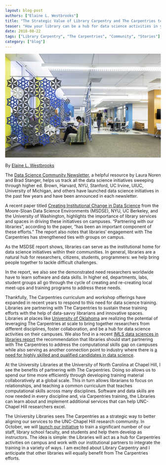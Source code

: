 ```yaml
---
layout: blog-post
authors: ["Elaine L. Westbrooks"]
title: "The Strategic Value of Library Carpentry and The Carpentries to Research Libraries"
teaser: "How your library can be a hub for data science activities in your community."
date: 2018-08-22
tags: ["Library Carpentry", "The Carpentries", "Community", "Stories"]
category: ["blog"]
---
```


![Kenan Science Library & Science Annex](/img/BHDP-Kenan-Science-Library_003-768x512.jpg)

By [Elaine L. Westbrooks](https://twitter.com/UNC_Librarian)

The [Data Science Community Newsletter](https://cds.nyu.edu/newsletter/), a helpful resource  by Laura Noren and 
Brad Stanger, helps us track all the data science initiatives sweeping through higher ed. Brown, Harvard, NYU, 
Stanford, UC Irvine, UIUC, University of Michigan, and others have launched data science initiatives in the past 
few years and have been announced in each newsletter.

A recent paper titled [Creating Institutional Change in Data Science](http://msdse.org/files/Creating_Institutional_Change.pdf) 
from the Moore-Sloan Data Science Environments (MSDSE), NYU, UC Berkeley, and the University of Washington, highlights the 
importance of library services and spaces in driving these initiatives on campuses. “Partnering with our libraries”, 
according to the paper, “has been an important component of these efforts.” The report also notes that libraries’ engagement 
with The Carpentries has strengthened ties with groups on campus.  

As the MSDSE report shows, libraries can serve as the institutional home for data science initiatives within their 
communities. In general, libraries are a natural hub for researchers, citizens, students, programmers: we help bring people 
together to tackle difficult challenges.

In the report, we also see the demonstrated need researchers worldwide have to learn software and data skills. In higher ed, 
departments, labs, student groups all go through the cycle of creating and re-creating local meet-ups and training programs 
to address these needs. 

Thankfully, The Carpentries curriculum and workshop offerings have expanded in recent years to respond to this need for 
data science training. Libraries are partnering with The Carpentries to sustain these training efforts with the help of 
data-savvy librarians and innovative spaces. Libraries at places like 
[University of Oklahoma](https://libraries.ou.edu/content/meet-experts-foundational-coding-and-data-science) are 
realizing the potential of leveraging The Carpentries at scale to bring together researchers from different disciplines, 
foster collaboration, and be a hub for data science activities on their campuses. We also find in a recent [IMLS data 
sciences in libraries report](http://d-scholarship.pitt.edu/33891/) the recommendation that libraries should start 
partnering with The Carpentries to address the computational skills gap on campuses while also serving as another connection 
point to industry where there is [a need for highly skilled and qualified candidates in data science](https://www.luminafoundation.org/files/resources/investing-in-americas-data-science.pdf).

At the University Libraries at the University of North Carolina at Chapel Hill, I see the benefits of partnering with 
The Carpentries. Doing so allows us to spend our time more efficiently through developing training material collaboratively 
at a global scale. This in turn allows librarians to focus on relationships, and teaching a common curriculum that teaches 
computational skills across many disciplines. Software and data skills are now needed in every discipline and, via 
Carpentries training, the Libraries can learn about and implement additional services that can help UNC-Chapel Hill 
researchers excel.  

The University Libraries sees The Carpentries as a strategic way to better aligning our services to the UNC-Chapel Hill 
research community. In October, we will [launch our initiative](https://libcce.github.io/2018-10-18-UNC/) to train a 
significant number of our staff, library school faculty, and students and help them develop as instructors. The idea is 
simple: the Libraries will act as a hub for Carpentries activities on campus and work with our institutional partners to 
integrate the training in a variety of ways. I am excited about Library Carpentry and I anticipate that other libraries 
will equally benefit from The Carpentries efforts.

